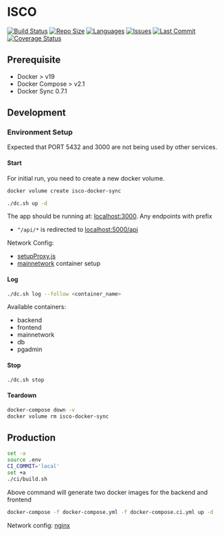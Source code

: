 # ISCO

[![Build Status](https://akvo.semaphoreci.com/badges/isco/branches/main.svg?style=shields)](https://akvo.semaphoreci.com/projects/isco) [![Repo Size](https://img.shields.io/github/repo-size/akvo/isco)](https://img.shields.io/github/repo-size/akvo/isco) [![Languages](https://img.shields.io/github/languages/count/akvo/isco)](https://img.shields.io/github/languages/count/akvo/isco) [![Issues](https://img.shields.io/github/issues/akvo/isco)](https://img.shields.io/github/issues/akvo/isco) [![Last Commit](https://img.shields.io/github/last-commit/akvo/isco/main)](https://img.shields.io/github/last-commit/akvo/isco/main) [![Coverage Status](https://coveralls.io/repos/github/akvo/isco/badge.svg?branch=main)](https://coveralls.io/github/akvo/isco?branch=main)

## Prerequisite
- Docker > v19
- Docker Compose > v2.1
- Docker Sync 0.7.1

## Development

### Environment Setup

Expected that PORT 5432 and 3000 are not being used by other services.

#### Start

For initial run, you need to create a new docker volume.

```bash
docker volume create isco-docker-sync
```

```bash
./dc.sh up -d
```

The app should be running at: [localhost:3000](http://localhost:3000). Any endpoints with prefix
- `^/api/*` is redirected to [localhost:5000/api](http://localhost:5000/api)

Network Config:
- [setupProxy.js](https://github.com/akvo/isco/blob/main/frontend/src/setupProxy.js)
- [mainnetwork](https://github.com/akvo/isco/blob/docker-compose.override.yml#L4-L8) container setup

#### Log

```bash
./dc.sh log --follow <container_name>
```
Available containers:
- backend
- frontend
- mainnetwork
- db
- pgadmin

#### Stop

```bash
./dc.sh stop
```

#### Teardown

```bash
docker-compose down -v
docker volume rm isco-docker-sync
```

## Production

```bash
set -a
source .env
CI_COMMIT='local'
set +a
./ci/build.sh
```

Above command will generate two docker images for the backend and frontend

```bash
docker-compose -f docker-compose.yml -f docker-compose.ci.yml up -d
```

Network config: [nginx](https://github.com/akvo/isco/blob/main/frontend/nginx/conf.d/default.conf)
